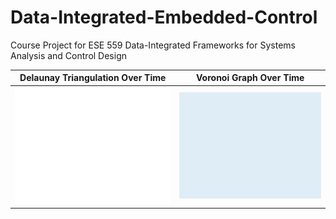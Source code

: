 # Data-Integrated-Embedded-Control
Course Project for ESE 559 Data-Integrated Frameworks for Systems Analysis and Control Design

Delaunay Triangulation Over Time | Voronoi Graph Over Time
:---:|:---:
<img src="https://github.com/donnellca/Data-Integrated-Embedded-Control/blob/main/gifs/delaunay.gif" alt="delaunay" width="500"/> | <img src="https://github.com/donnellca/Data-Integrated-Embedded-Control/blob/main/gifs/voronoi.gif" alt="voronoi" width="500"/>
